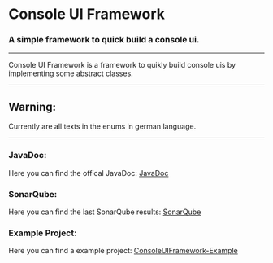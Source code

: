 # Console UI Framework
### A simple framework to quick build a console ui.

---


Console UI Framework is a framework to quikly build console uis by implementing some abstract classes.

---

## Warning:
Currently are all texts in the enums in german language.

---

### JavaDoc:
Here you can find the offical JavaDoc: [JavaDoc](http://javadoc.wiegandt.eu/ConsoleUIFramework/)

### SonarQube:
Here you can find the last SonarQube results: [SonarQube](http://sonar.wiegandt.eu/dashboard/index?id=eu.wiegandt.nicklas.frameworks%3AConsoleUIFramework)

### Example Project:
Here you can find a example project: [ConsoleUIFramework-Example](https://github.com/Nicklas2751/ConsoleUIFramework-Examples)
